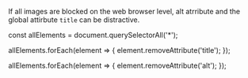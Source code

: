 If all images are blocked on the web browser level, alt atrribute and the global attirbute `title` can be distractive.

const allElements = document.querySelectorAll('*');

allElements.forEach(element => {
    element.removeAttribute('title');
});

allElements.forEach(element => {
    element.removeAttribute('alt');
});
